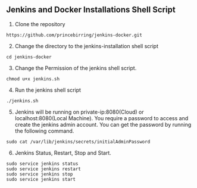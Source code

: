 ## Jenkins and Docker Installations Shell Script

1. Clone the repository
```
https://github.com/princebirring/jenkins-docker.git
```
2. Change the directory to the jenkins-installation shell script
```
cd jenkins-docker
```
3. Change the Permission of the jenkins shell script.
```
chmod u+x jenkins.sh
```
4. Run the jenkins shell script
```
./jenkins.sh
```
5. Jenkins will be running on private-ip:8080(Cloud) or localhost:8080(Local Machine). You require a password to access and create the jenkins admin account. You can get the password by running the following command. 
```
sudo cat /var/lib/jenkins/secrets/initialAdminPassword
```
6. Jenkins Status, Restart, Stop and Start. 
```
sudo service jenkins status
sudo service jenkins restart
sudo service jenkins stop
sudo service jenkins start
```
